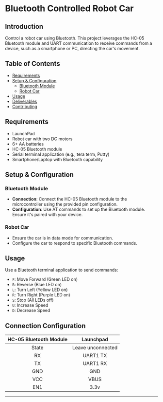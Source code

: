 
# Bluetooth Controlled Robot Car

## Introduction
Control a robot car using Bluetooth. This project leverages the HC-05 Bluetooth module and UART communication to receive commands from a device, such as a smartphone or PC, directing the car's movement.

## Table of Contents
- [Requirements](#requirements)
- [Setup & Configuration](#setup--configuration)
  - [Bluetooth Module](#bluetooth-module)
  - [Robot Car](#robot-car)
- [Usage](#usage)
- [Deliverables](#deliverables)
- [Contributing](#contributing)

## Requirements
- LaunchPad
- Robot car with two DC motors
- 6+ AA batteries
- HC-05 Bluetooth module
- Serial terminal application (e.g., tera term, Putty)
- Smartphone/Laptop with Bluetooth capability

## Setup & Configuration

### Bluetooth Module
- **Connection**: Connect the HC-05 Bluetooth module to the microcontroller using the provided pin configuration.
- **Configuration**: Use AT commands to set up the Bluetooth module. Ensure it's paired with your device.

### Robot Car
- Ensure the car is in data mode for communication.
- Configure the car to respond to specific Bluetooth commands.

## Usage
Use a Bluetooth terminal application to send commands:

- `F`: Move Forward (Green LED on)
- `B`: Reverse (Blue LED on)
- `L`: Turn Left (Yellow LED on)
- `R`: Turn Right (Purple LED on)
- `S`: Stop (All LEDs off)
- `U`: Increase Speed
- `D`: Decrease Speed

## Connection Configuration

<center>

| HC-05 Bluetooth Module | Launchpad         |
|:----------------------:|:-----------------:|
| State                  | Leave unconnected |
| RX                     | UART1 TX          |
| TX                     | UART1 RX          |
| GND                    | GND               |
| VCC                    | VBUS              |
| EN1                    | 3.3v              |

---


</center>



